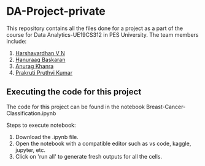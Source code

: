 # DA-Project-private

This repository contains all the files done for a project as a part of the course for Data Analytics-UE19CS312 in PES University.
The team members include:
1. [Harshavardhan V N](https://github.com/ausdauerer)
2. [Hanuraag Baskaran](https://github.com/HanuraagBaskaran)
3. [Anurag Khanra](https://github.com/anuragisfree)
4. [Prakruti Pruthvi Kumar](https://github.com/ppk2203)

## Executing the code for this project

The code for this project can be found in the notebook Breast-Cancer-Classification.ipynb

Steps to execute notebook:
1. Download the .ipynb file.
2. Open the notebook with a compatible editor such as vs code, kaggle, jupyter, etc.
3. Click on 'run all' to generate fresh outputs for all the cells.
